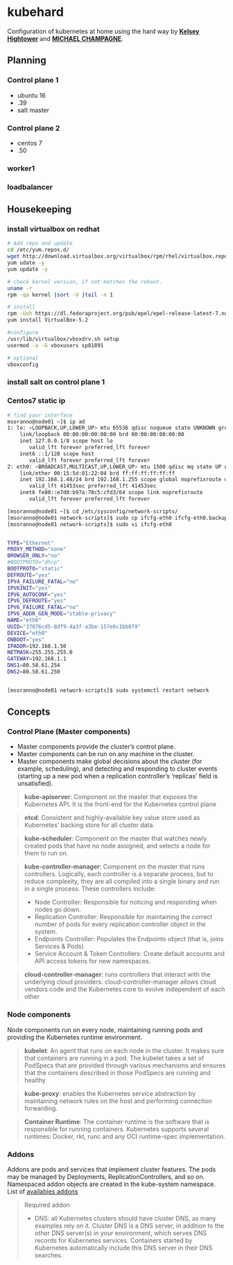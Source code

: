 # kubehard

Configuration of kubernetes at home using the hard way by [**Kelsey Hightower**](https://github.com/kelseyhightower/kubernetes-the-hard-way) and 
[**MICHAEL CHAMPAGNE**](https://blog.csnet.me/2018/04/on-prem-k8s-thw/).



## Planning

### Control plane 1
- ubuntu 16
- .39
- salt master
### Control plane 2
- centos 7
- .50

### worker1
### loadbalancer


## Housekeeping
### install virtualbox on redhat
```bash
# Add repo and update
cd /etc/yum.repos.d/
wget http://download.virtualbox.org/virtualbox/rpm/rhel/virtualbox.repo
yum udate -y
yum update -y

# check kernel version, if not matches the reboot.
uname -r
rpm -qa kernel |sort -V |tail -n 1

# install
rpm -Uvh https://dl.fedoraproject.org/pub/epel/epel-release-latest-7.noarch.rpm
yum install VirtualBox-5.2

#configure
/usr/lib/virtualbox/vboxdrv.sh setup
usermod -a -G vboxusers sp81891

# optional
vboxconfig 

```


### install salt on control plane 1


### Centos7 static ip
```bash
# find your interface
msoranno@node01 ~]$ ip ad
1: lo: <LOOPBACK,UP,LOWER_UP> mtu 65536 qdisc noqueue state UNKNOWN group default qlen 1000
    link/loopback 00:00:00:00:00:00 brd 00:00:00:00:00:00
    inet 127.0.0.1/8 scope host lo
       valid_lft forever preferred_lft forever
    inet6 ::1/128 scope host 
       valid_lft forever preferred_lft forever
2: eth0: <BROADCAST,MULTICAST,UP,LOWER_UP> mtu 1500 qdisc mq state UP group default qlen 1000
    link/ether 00:15:5d:01:22:04 brd ff:ff:ff:ff:ff:ff
    inet 192.168.1.48/24 brd 192.168.1.255 scope global noprefixroute dynamic eth0
       valid_lft 41453sec preferred_lft 41453sec
    inet6 fe80::e7d0:b97a:78c5:cfd3/64 scope link noprefixroute 
       valid_lft forever preferred_lft forever

[msoranno@node01 ~]$ cd /etc/sysconfig/network-scripts/
[msoranno@node01 network-scripts]$ sudo cp ifcfg-eth0 ifcfg-eth0.backup 
[msoranno@node01 network-scripts]$ sudo vi ifcfg-eth0


TYPE="Ethernet"
PROXY_METHOD="none"
BROWSER_ONLY="no"
#BOOTPROTO="dhcp"
BOOTPROTO="static"
DEFROUTE="yes"
IPV4_FAILURE_FATAL="no"
IPV6INIT="yes"
IPV6_AUTOCONF="yes"
IPV6_DEFROUTE="yes"
IPV6_FAILURE_FATAL="no"
IPV6_ADDR_GEN_MODE="stable-privacy"
NAME="eth0"
UUID="37876cd5-8df9-4a3f-a3be-157e6c1bb879"
DEVICE="eth0"
ONBOOT="yes"
IPADDR=192.168.1.50
NETMASK=255.255.255.0
GATEWAY=192.168.1.1
DNS1=80.58.61.254
DNS2=80.58.61.250


[msoranno@node01 network-scripts]$ sudo systemctl restart network

```


 
## Concepts

### Control Plane (Master components)
- Master components provide the cluster’s control plane.
- Master components can be run on any machine in the cluster.
- Master components make global decisions about the cluster (for example, scheduling), and detecting and responding to cluster events (starting up a new pod when a replication controller’s ‘replicas’ field is unsatisfied).

> **kube-apiserver**: Component on the master that exposes the Kubernetes API. It is the front-end for the Kubernetes control plane

> **etcd**: Consistent and highly-available key value store used as Kubernetes’ backing store for all cluster data.

> **kube-scheduler**: Component on the master that watches newly created pods that have no node assigned, and selects a node for them to run on.

> **kube-controller-manager**:  Component on the master that runs controllers. Logically, each controller  is a separate process, but to reduce complexity, they are all compiled into a single binary and run in a single process. These controllers include:
> - Node Controller: Responsible for noticing and responding when nodes go down.
> - Replication Controller: Responsible for maintaining the correct number of pods for every replication controller object in the system.
> - Endpoints Controller: Populates the Endpoints object (that is, joins Services & Pods)
> - Service Account & Token Controllers: Create default accounts and API access tokens for new namespaces.

> **cloud-controller-manager**: runs controllers that interact with the underlying cloud providers. cloud-controller-manager allows cloud vendors code and the Kubernetes core to evolve independent of each other

### Node components

Node components run on every node, maintaining running pods and providing the Kubernetes runtime environment.

> **kubelet**: An agent that runs on each node in the cluster. It makes sure that containers are running in a pod. The kubelet takes a set of PodSpecs that are provided through various mechanisms and ensures that the containers described in those PodSpecs are running and healthy

> **kube-proxy**: enables the Kubernetes service abstraction by maintaining network rules on the host and performing connection forwarding.

> **Container Runtime**: The container runtime is the software that is responsible for running containers. Kubernetes supports several runtimes: Docker, rkt, runc and any OCI runtime-spec implementation.

### Addons

Addons are pods and services that implement cluster features. The pods may be managed by Deployments, ReplicationControllers, and so on. Namespaced addon objects are created in the kube-system namespace. List of [availables addons](https://kubernetes.io/docs/concepts/cluster-administration/addons/)

> Required addon
> - DNS: all Kubernetes clusters should have cluster DNS, as many examples rely on it. Cluster DNS is a DNS server, in addition to the other DNS server(s) in your environment, which serves DNS records for Kubernetes services. Containers started by Kubernetes automatically include this DNS server in their DNS searches.




